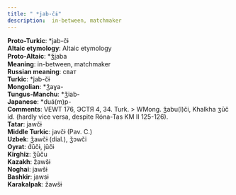```yaml
---
title: " *jab-čɨ"
description:  in-between, matchmaker
---
```


<strong>Proto-Turkic</strong>:  *jab-čɨ<br>
<strong>Altaic etymology</strong>:  Altaic etymology<br>
<strong> Proto-Altaic</strong>:  *ǯi̯aba<br>
<strong>Meaning</strong>:  in-between, matchmaker<br>
<strong>Russian meaning</strong>:  сват<br>
<strong>Turkic</strong>:  *jab-čɨ<br>
<strong>Mongolian</strong>:  *ǯaɣa-<br>
<strong>Tungus-Manchu</strong>:  *ǯiab-<br>
<strong>Japanese</strong>:  *duá(m)p-<br>
<strong>Comments</strong>:  VEWT 176, ЭСТЯ 4, 34. Turk. > WMong. ǯabu(l)či, Khalkha ʒūč id. (hardly vice versa, despite Róna-Tas KM II 125-126).<br>
<strong>Tatar</strong>:  jawčɨ<br>
<strong>Middle Turkic</strong>:  javčɨ (Pav. C.)<br>
<strong>Uzbek</strong>:  ǯawčɨ (dial.), ǯɔwči<br>
<strong>Oyrat</strong>:  d́ūčɨ, jūčɨ<br>
<strong>Kirghiz</strong>:  ǯūču<br>
<strong>Kazakh</strong>:  žawšɨ<br>
<strong>Noghai</strong>:  jawšɨ<br>
<strong>Bashkir</strong>:  jawsɨ<br>
<strong>Karakalpak</strong>:  žawšɨ<br>



